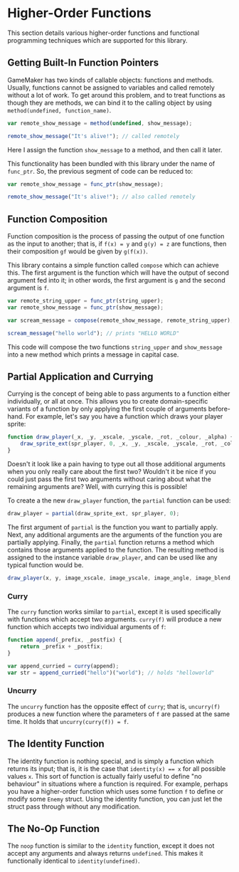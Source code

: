 # Higher-Order Functions

This section details various higher-order functions and functional programming techniques which are supported for this library.

## Getting Built-In Function Pointers

GameMaker has two kinds of callable objects: functions and methods. Usually, functions cannot be assigned to variables and called remotely without a lot of work. To get around this problem, and to treat functions as though they are methods, we can bind it to the calling object by using `method(undefined, function_name)`.

```js
var remote_show_message = method(undefined, show_message);

remote_show_message("It's alive!"); // called remotely
```

Here I assign the function `show_message` to a method, and then call it later.

This functionality has been bundled with this library under the name of `func_ptr`. So, the previous segment of code can be reduced to:

```js
var remote_show_message = func_ptr(show_message);

remote_show_message("It's alive!"); // also called remotely
```

## Function Composition

Function composition is the process of passing the output of one function as the input to another; that is, if `f(x) = y` and `g(y) = z` are functions, then their composition `gf` would be given by `g(f(x))`.

This library contains a simple function called `compose` which can achieve this. The first argument is the function which will have the output of second argument fed into it; in other words, the first argument is `g` and the second argument is `f`.

```js
var remote_string_upper = func_ptr(string_upper);
var remote_show_message = func_ptr(show_message);

var scream_message = compose(remote_show_message, remote_string_upper);

scream_message("hello world"); // prints "HELLO WORLD"
```

This code will compose the two functions `string_upper` and `show_message` into a new method which prints a message in capital case.

## Partial Application and Currying

Currying is the concept of being able to pass arguments to a function either individually, or all at once. This allows you to create domain-specific variants of a function by only applying the first couple of arguments before-hand. For example, let's say you have a function which draws your player sprite:

```js
function draw_player(_x, _y, _xscale, _yscale, _rot, _colour, _alpha) {
	draw_sprite_ext(spr_player, 0, _x, _y, _xscale, _yscale, _rot, _colour, _alpha);
}
```

Doesn't it look like a pain having to type out all those additional arguments when you only really care about the first two? Wouldn't it be nice if you could just pass the first two arguments without caring about what the remaining arguments are? Well, with currying this is possible!

To create a the new `draw_player` function, the `partial` function can be used:

```js
draw_player = partial(draw_sprite_ext, spr_player, 0);
```

The first argument of `partial` is the function you want to partially apply. Next, any additional arguments are the arguments of the function you are partially applying. Finally, the `partial` function returns a method which contains those arguments applied to the function. The resulting method is assigned to the instance variable `draw_player`, and can be used like any typical function would be.

```js
draw_player(x, y, image_xscale, image_yscale, image_angle, image_blend, image_alpha);
```

### Curry

The `curry` function works similar to `partial`, except it is used specifically with functions which accept two arguments. `curry(f)` will produce a new function which accepts two individual arguments of `f`:

```js
function append(_prefix, _postfix) {
	return _prefix + _postfix;
}

var append_curried = curry(append);
var str = append_curried("hello")("world"); // holds "helloworld"
```

### Uncurry

The `uncurry` function has the opposite effect of `curry`; that is, `uncurry(f)` produces a new function where the parameters of `f` are passed at the same time. It holds that `uncurry(curry(f)) = f`.

## The Identity Function

The identity function is nothing special, and is simply a function which returns its input; that is, it is the case that `identity(x) == x` for all possible values `x`. This sort of function is actually fairly useful to define "no behaviour" in situations where a function is required. For example, perhaps you have a higher-order function which uses some function `f` to define or modify some `Enemy` struct. Using the identity function, you can just let the struct pass through without any modification.

## The No-Op Function

The `noop` function is similar to the `identity` function, except it does not accept any arguments and always returns `undefined`. This makes it functionally identical to `identity(undefined)`.